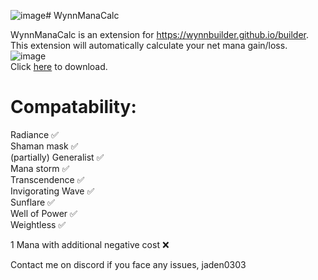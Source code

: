 ![image](https://github.com/user-attachments/assets/5e7b85d0-967d-4662-85c6-dff96e41d5de)# WynnManaCalc

WynnManaCalc is an extension for https://wynnbuilder.github.io/builder. This extension will automatically calculate your net mana gain/loss. <br>
![image](https://github.com/user-attachments/assets/76afdc63-7afe-43f5-a0b7-951972a79a34) <br>
Click [here](https://github.com/jdn2005/wynnManaCalc/releases/tag/Release) to download.<br>

# Compatability:
Radiance ✅ <br>
Shaman mask ✅ <br> (partially)
Generalist ✅ <br>
Mana storm ✅ <br>
Transcendence ✅ <br>
Invigorating Wave ✅ <br>
Sunflare ✅ <br>
Well of Power ✅ <br>
Weightless ✅ <br>

1 Mana with additional negative cost ❌

Contact me on discord if you face any issues, jaden0303
